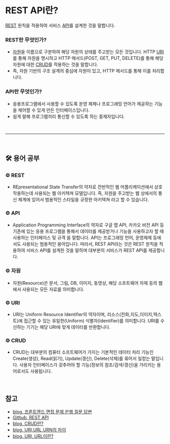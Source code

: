 # REST API란?

[REST](#gear-rest) 원칙을 적용하여 서비스 [API](#gear-api)를 설계한 것을 말합니다.

### REST란 무엇인가?

- [자원](#gear-자원)을 이름으로 구분하여 해당 자원의 상태를 주고받는 모든 것입니다. HTTP [URI](#gear-uri)를 통해 자원을 명시하고 HTTP 메서드(POST, GET, PUT, DELETE)를 통해 해당 자원에 대한 [CRUD](#gear-crud)를 적용하는 것을 말합니다.
- 즉, 자원 기반의 구조 설계의 중심에 자원이 있고, HTTP 메서드를 통해 이를 처리합니다.

### API란 무엇인가?

- 응용프로그램에서 사용할 수 있도록 운영 체제나 프로그래밍 언어가 제공하는 기능을 제어할 수 있게 만든 인터페이스입니다.
- 쉽게 말해 프로그램끼리 통신할 수 있도록 하는 중재자입니다.

<br>

---

<br>

## :hammer_and_wrench: 용어 공부

### :gear: REST

- REpresentational State Transfer의 약자로 전반적인 웹 어플리케이션에서 상호작용하는데 사용되는 웹 아키텍쳐 모델입니다. 즉, 자원을 주고받는 웹 상에서의 통신 체계에 있어서 범용적인 스타일을 규정한 아키텍쳐 라고 할 수 있습니다.

### :gear: API

- Application Programming Interface의 약자로 구글 맵 API, 카카오 비전 API 등 기존에 있는 응용 프로그램을 통해서 데이터를 제공받거나 기능을 사용하고자 할 때 사용하는 인터페이스 및 규격 을 말합니다. API는 프로그래밍 언어, 운영체제 등에서도 사용되는 범용적인 용어입니다. 따라서, REST API라는 것은 REST 원칙을 적용하여 서비스 API를 설계한 것을 말하며 대부분의 서비스가 REST API를 제공합니다.

### :gear: 자원

- 자원(Resource)은 문서, 그림, DB, 이미지, 동영상, 해당 소프트웨어 자체 등의 웹에서 사용되는 모든 자료를 의미합니다.

### :gear: URI

- URI는 Uniform Resource Identifier의 약자이며, 리소스(전화,지도,이미지,텍스트)에 접근할 수 있는 유일한(Uniform) 식별자(Identifier)를 의미합니다. URI를 수신하는 기기는 해당 URI에 맞게 데이터를 반환합니다.

### :gear: CRUD

- CRUD는 대부분의 컴퓨터 소프트웨어가 가지는 기본적인 데이터 처리 기능인 Create(생성), Read(읽기), Update(갱신), Delete(삭제)를 묶어서 일컫는 말입니다. 사용자 인터페이스가 갖추어야 할 기능(정보의 참조/검색/갱신)을 가리키는 용어로서도 사용됩니다.

<br>

## 참고

- [blog, 프론트엔드 면접 문제 은행 질문 답변](https://velog.io/@wkahd01/%ED%94%84%EB%A1%A0%ED%8A%B8%EC%97%94%EB%93%9C-%EB%A9%B4%EC%A0%91-%EB%AC%B8%EC%A0%9C-%EC%9D%80%ED%96%89-HTML-%EC%A7%88%EB%AC%B8-%EB%8B%B5%EB%B3%80)
- [Github, REST API](https://github.com/baeharam/Must-Know-About-Frontend/blob/main/Notes/network/rest-api.md)
- [blog, CRUD란?](https://livedata.tistory.com/3)
- [blog, URI,URL,URN의 차이](https://kotlinworld.com/96)
- [blog, URI, URL이란?](https://grape-blog.tistory.com/10)
